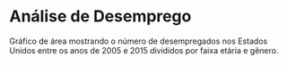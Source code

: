 # Análise de Desemprego

Gráfico de área mostrando o número de desempregados nos Estados Unidos entre os anos de 2005 e 2015 divididos por faixa etária e gênero.
